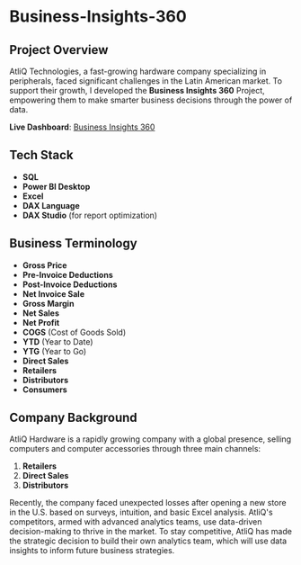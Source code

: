 # Business-Insights-360

## Project Overview
AtliQ Technologies, a fast-growing hardware company specializing in peripherals, faced significant challenges in the Latin American market. To support their growth, I developed the **Business Insights 360** Project, empowering them to make smarter business decisions through the power of data.

**Live Dashboard**: [Business Insights 360](https://project.novypro.com/EwqNzk)

## Tech Stack
- **SQL**
- **Power BI Desktop**
- **Excel**
- **DAX Language**
- **DAX Studio** (for report optimization)

## Business Terminology
- **Gross Price**
- **Pre-Invoice Deductions**
- **Post-Invoice Deductions**
- **Net Invoice Sale**
- **Gross Margin**
- **Net Sales**
- **Net Profit**
- **COGS** (Cost of Goods Sold)
- **YTD** (Year to Date)
- **YTG** (Year to Go)
- **Direct Sales**
- **Retailers**
- **Distributors**
- **Consumers**

## Company Background
AtliQ Hardware is a rapidly growing company with a global presence, selling computers and computer accessories through three main channels:
1. **Retailers**
2. **Direct Sales**
3. **Distributors**

Recently, the company faced unexpected losses after opening a new store in the U.S. based on surveys, intuition, and basic Excel analysis. AtliQ's competitors, armed with advanced analytics teams, use data-driven decision-making to thrive in the market. To stay competitive, AtliQ has made the strategic decision to build their own analytics team, which will use data insights to inform future business strategies.
